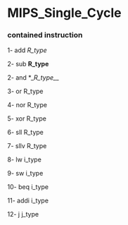 # MIPS_Single_Cycle


### contained instruction

1- add       _R_type_

2- sub       **R_type**

2- and       *_*R_type__*

3- or        R_type

4- nor       R_type

5- xor       R_type

6- sll       R_type

7- sllv      R_type

8- lw        i_type

9- sw        i_type

10- beq      i_type

11- addi     i_type

12- j        j_type



